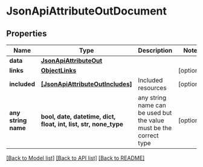 # JsonApiAttributeOutDocument


## Properties
Name | Type | Description | Notes
------------ | ------------- | ------------- | -------------
**data** | [**JsonApiAttributeOut**](JsonApiAttributeOut.md) |  | 
**links** | [**ObjectLinks**](ObjectLinks.md) |  | [optional] 
**included** | [**[JsonApiAttributeOutIncludes]**](JsonApiAttributeOutIncludes.md) | Included resources | [optional] 
**any string name** | **bool, date, datetime, dict, float, int, list, str, none_type** | any string name can be used but the value must be the correct type | [optional]

[[Back to Model list]](../README.md#documentation-for-models) [[Back to API list]](../README.md#documentation-for-api-endpoints) [[Back to README]](../README.md)


